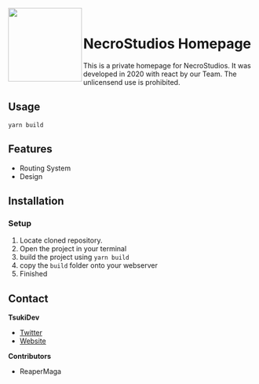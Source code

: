 <img align="left" src="https://me.tsukidev.de/lEfTVBmXuD.png"  height="150"></img>

<br>

# NecroStudios Homepage

This is a private homepage for NecroStudios. It was developed in 2020 with react by our Team. The unlicensend use is prohibited.

## Usage


`yarn build`

## Features

* Routing System
* Design

## Installation 

### Setup 

1. Locate cloned repository.
2. Open the project in your terminal
3. build the project using `yarn build`
4. copy the `build` folder onto your webserver
5. Finished


## Contact
**TsukiDev**
- [Twitter](https://twitter.com/TsukiDev)
- [Website](https://tsukidev.de)

**Contributors**
- ReaperMaga